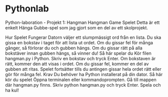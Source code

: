# Pythonlab
Python-laboration - Projekt 1: Hangman
Hangman Game Spelet
Detta är ett enkelt Hänga Gubbe-spel som jag gjort som en del av ett skolprojekt.

Hur Spelet Fungerar
Datorn väljer ett slumpmässigt ord från en lista.
Du ska gissa en bokstav i taget för att lista ut ordet.
Om du gissar fel för många gånger, så förlorar du och gubben hängs.
Om du gissar rätt på alla bokstäver innan gubben hängs, så vinner du!
Så här spelar du
Kör filen hangman.py i Python.
Skriv en bokstav och tryck Enter.
Om bokstaven är rätt, kommer den att visas i ordet.
Om du gissar fel, kommer en del av gubben att ritas.
Spelet fortsätter tills du antingen gissar hela ordet rätt eller gör för många fel.
Krav
Du behöver ha Python installerat på din dator.
Så här kör du spelet
Öppna terminalen eller kommandoprompten.
Gå till mappen där hangman.py finns.
Skriv python hangman.py och tryck Enter.
Spela och ha kul!